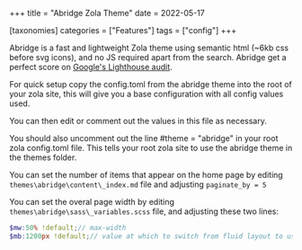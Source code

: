 +++
title = "Abridge Zola Theme"
date = 2022-05-17

[taxonomies]
categories = ["Features"]
tags = ["config"]
+++

Abridge is a fast and lightweight Zola theme using semantic html (~6kb css before svg icons), and no JS required apart from the search. Abridge get a perfect score on [Google's Lighthouse audit](https://web.dev/measure/).
<!-- more -->
For quick setup copy the config.toml from the abridge theme into the root of your zola site, this will give you a base configuration with all config values used.

You can then edit or comment out the values in this file as necessary.

You should also uncomment out the line #theme = "abridge" in your root zola config.toml file. This tells your root zola site to use the abridge theme in the themes folder.

You can set the number of items that appear on the home page by editing `themes\abridge\content\_index.md` file and adjusting `paginate_by = 5`

You can set the overal page width by editing `themes\abridge\sass\_variables.scss` file, and adjusting these two lines:

```scss
$mw:50% !default;// max-width
$mb:1200px !default;// value at which to switch from fluid layout to using max-width
```
